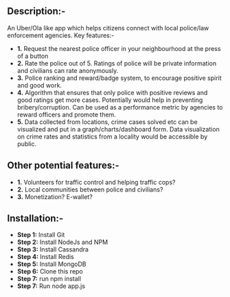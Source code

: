 ## Description:-

An Uber/Ola like app which helps citizens connect with local police/law enforcement agencies. Key features:-

* **1.**  Request the nearest police officer in your neighbourhood at the press of a button
* **2.**  Rate the police out of 5. Ratings of police will be private information and civilians can rate anonymously.
* **3.**  Police ranking and reward/badge system, to encourage positive spirit and good work.
* **4.**  Algorithm that ensures that only police with positive reviews and good ratings get more cases.
    Potentially would help in preventing bribery/corruption. 
    Can be used as a performance metric by agencies to reward officers and promote them.
* **5.**  Data collected from locations, crime cases solved etc can be visualized and put in a graph/charts/dashboard form.
    Data visualization on crime rates and statistics from a locality would be accessible by public.

## Other potential features:-

* **1.**  Volunteers for traffic control and helping traffic cops?
* **2.**  Local communities between police and civilians?
* **3.**  Monetization? E-wallet?

## Installation:-

* **Step 1:** Install Git
* **Step 2:** Install NodeJs and NPM
* **Step 3:** Install Cassandra
* **Step 4:** Install Redis
* **Step 5:** Install MongoDB
* **Step 6:** Clone this repo
* **Step 7:** run npm install
* **Step 7:** Run node app.js
